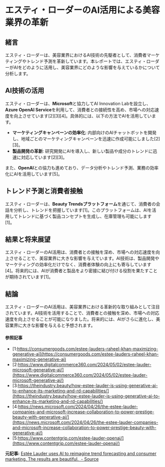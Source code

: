 # エスティ・ローダーのAI活用による美容業界の革新

## 緒言

エスティ・ローダーは、美容業界におけるAI技術の先駆者として、消費者マーケティングやトレンド予測を革新しています。本レポートでは、エスティ・ローダーがAIをどのように活用し、美容業界にどのような影響を与えているかについて分析します。

## AI技術の活用

エスティ・ローダーは、**Microsoft**と協力してAI Innovation Labを設立し、**Azure OpenAI Service**を利用して、消費者との接続性を高め、市場への対応速度を向上させています[2][3][4]。具体的には、以下の方法でAIを活用しています。

- **マーケティングキャンペーンの効率化**: 内部向けのAIチャットボットを開発し、地域ごとのマーケティングキャンペーンを迅速に作成可能にしました[2][3]。
- **製品開発の革新**: 研究開発にAIを導入し、新しい製品や成分のトレンドに迅速に対応しています[2][3]。

また、**OpenAI**との協力も進めており、データ分析やトレンド予測、業務の効率化にAIを活用しています[5]。

## トレンド予測と消費者接触

エスティ・ローダーは、**Beauty Trendsプラットフォーム**を通じて、消費者の会話を分析し、トレンドを把握しています[1]。このプラットフォームは、AIを活用してトレンドに基づく製品コンセプトを生成し、在庫管理も可能にします[1]。

## 結果と将来展望

エスティ・ローダーのAI活用は、消費者との接触を深め、市場への対応速度を向上させることで、美容業界に大きな影響を与えています。AI技術は、製品開発やマーケティングの効率化だけでなく、消費者体験の向上にも寄与しています[4]。将来的には、AIが消費者と製品をより密接に結び付ける役割を果たすことが期待されています[1]。

## 結論

エスティ・ローダーのAI活用は、美容業界における革新的な取り組みとして注目されています。AI技術を活用することで、消費者との接触を深め、市場への対応速度を向上させることが可能になりました。将来的には、AIがさらに進化し、美容業界に大きな影響を与えると予想されます。

#### 参照記事
- [1:https://consumergoods.com/estee-lauders-raheel-khan-maximizing-generative-ai](https://consumergoods.com/estee-lauders-raheel-khan-maximizing-generative-ai)
- [2:https://www.digitalcommerce360.com/2024/05/02/estee-lauder-microsoft-generative-ai/](https://www.digitalcommerce360.com/2024/05/02/estee-lauder-microsoft-generative-ai/)
- [3:https://theindustry.beauty/how-estee-lauder-is-using-generative-ai-to-enhance-its-marketing-and-rd-capabilities/](https://theindustry.beauty/how-estee-lauder-is-using-generative-ai-to-enhance-its-marketing-and-rd-capabilities/)
- [4:https://news.microsoft.com/2024/04/26/the-estee-lauder-companies-and-microsoft-increase-collaboration-to-power-prestige-beauty-with-generative-ai/](https://news.microsoft.com/2024/04/26/the-estee-lauder-companies-and-microsoft-increase-collaboration-to-power-prestige-beauty-with-generative-ai/)
- [5:https://www.contentgrip.com/estee-lauder-openai/](https://www.contentgrip.com/estee-lauder-openai/)


**元記事:** [Estée Lauder uses AI to reimagine trend forecasting and consumer marketing. The results are beautiful.  - Source](https://news.microsoft.com/source/features/digital-transformation/estee-lauder-uses-ai-to-reimagine-trend-forecasting-and-consumer-marketing/)